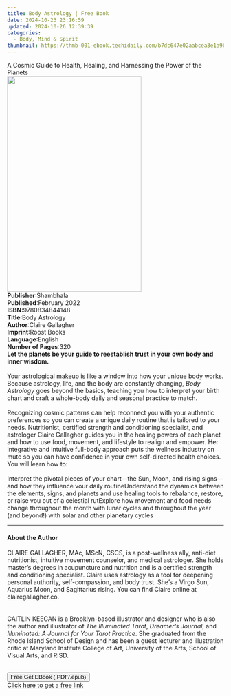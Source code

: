 ```yaml
---
title: Body Astrology | Free Book
date: 2024-10-23 23:16:59
updated: 2024-10-26 12:39:39
categories:
  - Body, Mind & Spirit
thumbnail: https://thmb-001-ebook.techidaily.com/b7dc647e02aabcea3e1a9b4f0ee27b1bc75feea3002593c30a51323207a7cbb1.jpg
---
```

<main id="book-container">
  <div class="flex flex-col">
    <div class="book-brief flex-1 py-6 px-4 sm:p-6 md:py-10 md:px-8">
      <!-- brief-->
      <div class="book-brief-main">
        A Cosmic Guide to Health, Healing, and Harnessing the Power of the
        Planets
      </div>
    </div>
    <div
      class="book-meta-info flex-1 grid gap-4 col-start-1 col-end-3 row-start-1 sm:mb-6 sm:grid-cols-4 lg:gap-6 lg:col-start-2 lg:row-end-6 lg:row-span-6 lg:mb-0"
    >
      <div
        class="book-meta-info-left place-content-center mt-4 p-4 text-sm leading-6 col-start-2 col-span-2 dark:text-slate-400"
      >
        <img
          class="w-full h-500 object-cover rounded-lg sm:h-255 sm:col-span-2 lg:col-span-full"
          src="https://img-001-ebook.techidaily.com/33659cab12735f2f559b4aa070c396e878c604e1ad324c2ac8a8e760ed9ecc01.jpg"
          alt=""
          width="312"
          height="500"
        />
      </div>
      <div
        class="book-meta-info-right mt-2 col-start-1 row-start-2 col-span-3 self-center"
      >
        <!-- meta data  -->
        <div class="flex flex-col px-4 md:px-8">
          <div class="flex-1">
            <strong>Publisher</strong>:<span class="px-2">Shambhala</span>
          </div>
          <div class="flex-1">
            <strong>Published</strong>:<span class="px-2">February 2022</span>
          </div>
          <div class="flex-1">
            <strong>ISBN</strong>:<span class="px-2">9780834844148</span>
          </div>
          <div class="flex-1">
            <strong>Title</strong>:<span class="px-2">Body Astrology</span>
          </div>
          <div class="flex-1">
            <strong>Author</strong>:<span class="px-2">Claire Gallagher</span>
          </div>
          <div class="flex-1">
            <strong>Imprint</strong>:<span class="px-2">Roost Books</span>
          </div>
          <div class="flex-1">
            <strong>Language</strong>:<span class="px-2">English</span>
          </div>
          <div class="flex-1">
            <strong>Number of Pages</strong>:<span class="px-2">320</span>
          </div>
        </div>
      </div>
    </div>
    <div class="book-description flex-1 py-6 px-4 sm:p-6 md:py-10 md:px-8">
      <div class="book-description-main">
        <div accordion-content="" id="description">
          <b
            >Let the planets be your guide to reestablish trust in your own body
            and inner wisdom.</b
          ><br /><br />Your astrological makeup is like a window into how your
          unique body works. Because astrology, life, and the body are
          constantly changing, <i>Body Astrology</i> goes beyond the basics,
          teaching you how to interpret your birth chart and craft a whole-body
          daily and seasonal practice to match.<br /><br />Recognizing cosmic
          patterns can help reconnect you with your authentic preferences so you
          can create a unique daily routine that is tailored to your
          needs.&nbsp;Nutritionist, certified strength and conditioning
          specialist, and astrologer&nbsp;Claire Gallagher guides you in the
          healing powers of each planet and how to use food, movement, and
          lifestyle to realign and empower. Her integrative and intuitive
          full-body approach puts the wellness industry on mute so you can have
          confidence in your own self-directed health choices. You will
          learn&nbsp;how to:<br /><br />Interpret the pivotal pieces of your
          chart—the Sun, Moon, and rising signs—and how they influence vour
          daily routineUnderstand the dynamics between the elements, signs, and
          planets and use healing tools to rebalance, restore, or raise vou out
          of a celestial rutExplore how movement and food needs change
          throughout the month with lunar cycles and throughout the year (and
          beyond!) with solar and other planetary cycles
        </div>
        <div class="accordion-fader"></div>
      </div>
    </div>
    <div class="book-excerpts flex-1 py-6 px-4 sm:p-6 md:py-10 md:px-8">
      <!-- excerpts-->
      <div class="book-excerpts-main">
        <hr />
        <h4 class="placeholder placeholder-heading">
          <span>About the Author</span>
        </h4>
        <p>
          CLAIRE GALLAGHER, MAc, MScN, CSCS, is a post-wellness ally, anti-diet
          nutritionist, intuitive movement counselor, and medical astrologer.
          She holds master’s degrees in acupuncture and nutrition and is a
          certified strength and conditioning specialist. Claire uses astrology
          as a tool for deepening personal authority, self-compassion, and body
          trust. She’s a Virgo Sun, Aquarius Moon, and Sagittarius rising. You
          can find Claire online at clairegallagher.co.<br />&nbsp;<br /><br />CAITLIN
          KEEGAN is a Brooklyn-based illustrator and designer who is also the
          author and illustrator of <i>The Illuminated Tarot</i>,
          <i>Dreamer’s Journal</i>, and
          <i>Illuminated: A Journal for Your Tarot Practice</i>. She graduated
          from the Rhode Island School of Design and has been a guest lecturer
          and illustration critic at Maryland Institute College of Art,
          University of the Arts, School of Visual Arts, and RISD.<br />&nbsp;
        </p>
      </div>
    </div>
    <div
      class="book-about-author flex-1 py-6 px-4 sm:p-6 md:py-10 md:px-8"
    ></div>
    <div class="book-free-get flex-1 py-6 px-4 sm:p-6 md:py-10 md:px-8">
      <button
        id="btn-free-get"
        class="bg-blue-500 hover:bg-blue-700 text-white font-bold py-2 px-4 rounded"
      >
        Free Get EBook (.PDF/.epub)
      </button>
      <div id="countdown-display" class="px-2 text-lg mt-2"></div>
      <a
        id="free-link"
        class="hidden bg-blue-500 hover:bg-blue-700 text-white font-bold py-2 px-4 rounded"
        href="https://www.ebooks.com/en-us/book/210393736/body-astrology/claire-gallagher/"
        target="_blank"
        >Click here to get a free link</a
      >
    </div>
    <script>
      let countdownTime = 0;
      let countdownInterval = null;
      document
        .getElementById('btn-free-get')
        .addEventListener('click', startCountdown);
      function startCountdown() {
        countdownTime = new Date().getTime() + 60000 * 3;
        countdownInterval = setInterval(updateCountdown, 1000);
        document.getElementById('btn-free-get').disabled = true;
        document
          .getElementById('btn-free-get')
          .classList.add('bg-gray-500', 'cursor-not-allowed');
      }
      function updateCountdown() {
        let currentTime = new Date().getTime();
        let timeLeft = countdownTime - currentTime;
        let secondsLeft = Math.floor(timeLeft / 1000);
        document.getElementById('countdown-display').innerHTML =
          `Remaining time: ${secondsLeft} seconds.`;
        if (secondsLeft <= 0) {
          clearInterval(countdownInterval);
          document.getElementById('btn-free-get').classList.add('hidden');
          document.getElementById('free-link').classList.remove('hidden');
          document.getElementById('countdown-display').innerHTML = '';
        }
      }
    </script>
  </div>
</main>
